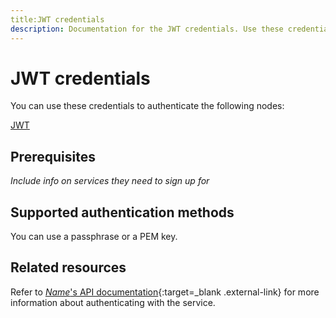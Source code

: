 ```yaml
---
title:JWT credentials
description: Documentation for the JWT credentials. Use these credentials to authenticate JWT in n8n, a workflow automation platform.
---
```


# JWT credentials

You can use these credentials to authenticate the following nodes:

[JWT](/integrations/builtin/core-nodes/n8n-nodes-base.jwt/)

## Prerequisites

_Include info on services they need to sign up for_

## Supported authentication methods

You can use a passphrase or a PEM key.

## Related resources


Refer to [_Name_'s API documentation](){:target=_blank .external-link} for more information about authenticating with the service.





